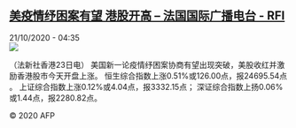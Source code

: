<!--1603252479000-->
[美疫情纾困案有望 港股开高 – 法国国际广播电台 - RFI](http://www.rfi.fr//cn/contenu/20201021-%E7%BE%8E%E7%96%AB%E6%83%85%E7%BA%BE%E5%9B%B0%E6%A1%88%E6%9C%89%E6%9C%9B-%E6%B8%AF%E8%82%A1%E5%BC%80%E9%AB%98)
------

<div>21/10/2020 - 04:35</div><img src="https://s.rfi.fr/media/display/baf6b702-1349-11eb-bd2c-005056a964fe/w:310/p:16x9/eco0003b.201021103502.jpg"><div class="t-content__body u-clearfix"><p>（法新社香港23日电）    美国新一论疫情纾困案协商有望出现突破，美股收红并激励香港股市今天开盘上涨。                                                                                       恒生综合指数上涨0.51%或126.00点，报24695.54点    。                                                                                                          上证综合指数上涨0.12%或4.04点，报3332.15点；    深证综合指数上扬0.06%或1.44点，报2280.82点。</p><p class="t-copyright">© 2020 AFP</p>        </div>
